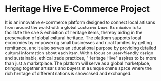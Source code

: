 # Heritage Hive E-Commerce Project

It is an innovative e-commerce platform designed to connect local artisans from around the world with a global customer base. Its mission is to facilitate the sale & exhibition of heritage items, thereby aiding in the preservation of global cultural heritage. The platform supports local economies by empowering small businesses and rural families by getting remittance, and it also serves an educational purpose by providing detailed cultural information about each item. With a focus on user-friendly design and sustainable, ethical trade practices, "Heritage Hive" aspires to be more than just a marketplace. The platform will serve as a global marketplace, bringing together artisans and buyers in a unique online space where the rich heritage of different nations is showcased and exchanged.
